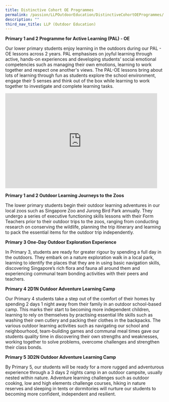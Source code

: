 ```yaml
---
title: Distinctive Cohort OE Programmes
permalink: /passion/LLPOutdoorEducation/DistinctiveCohortOEProgrammes/
description: ""
third_nav_title: LLP (Outdoor Education)
---
```

**Primary 1 and 2 Programme for Active Learning (PAL) - OE&nbsp;**

Our lower primary students enjoy learning in the outdoors during our PAL - OE lessons across 2 years. PAL emphasises on joyful learning through active, hands-on experiences and developing students’ social emotional competencies such as managing their own emotions, learning to work together and respect one another's views. The PAL-OE lessons bring about lots of learning through fun as students explore the school environment, engage their 5 senses and think out of the box while learning to work together to investigate and complete learning tasks.&nbsp;
<iframe allowfullscreen="true" height="299" width="480" frameborder="0" src="https://docs.google.com/presentation/d/e/2PACX-1vQ2n52dfzCFaxJphHOAWTCMKsb-_J4Bx9YKbB2p1l6aszbB4d62N-JO3HD2AbjfqAiL_8PRYTU2ZzHl/embed?start=true&amp;loop=true&amp;delayms=3000"></iframe>


**Primary 1 and 2 Outdoor Learning Journeys to the Zoos**&nbsp;

The lower primary students begin their outdoor learning adventures in our local zoos such as Singapore Zoo and Jurong Bird Park annually. They undergo a series of executive functioning skills lessons with their Form Teachers prior to their outdoor trips to the zoos, ranging from conducting research on conserving the wildlife, planning the trip itinerary and learning to pack the essential items for the outdoor trip independently.&nbsp;


**Primary 3 One-Day Outdoor Exploration Experience**

In Primary 3, students are ready for greater rigour by spending a full day in the outdoors. They embark on a nature exploration walk in a local park, learning to identify the places that they are in using basic navigation skills, discovering Singapore’s rich flora and fauna all around them and experiencing communal team bonding activities with their peers and teachers.&nbsp;

  
**Primary 4 2D1N Outdoor Adventure Learning Camp**

Our Primary 4 students take a step out of the comfort of their homes by spending 2 days 1 night away from their family in an outdoor school-based camp. This marks their start to becoming more independent children, learning to rely on themselves by practising essential life skills such as washing their own cutlery and packing their clothes in the backpacks. The various outdoor learning activities such as navigating our school and neighbourhood, team-building games and communal meal times gave our students quality time in discovering their own strengths and weaknesses, working together to solve problems, overcome challenges and strengthen their class bonds.&nbsp;


**Primary 5 3D2N Outdoor Adventure Learning Camp**

By Primary 5, our students will be ready for a more rugged and adventurous experience through a 3 days 2 nights camp in an outdoor campsite, usually nested within nature. Adventure learning challenges such as outdoor cooking, low and high elements challenge courses, hiking in nature reserves and sleeping in tents or dormitories will nurture our students to becoming more confident, independent and resilient.